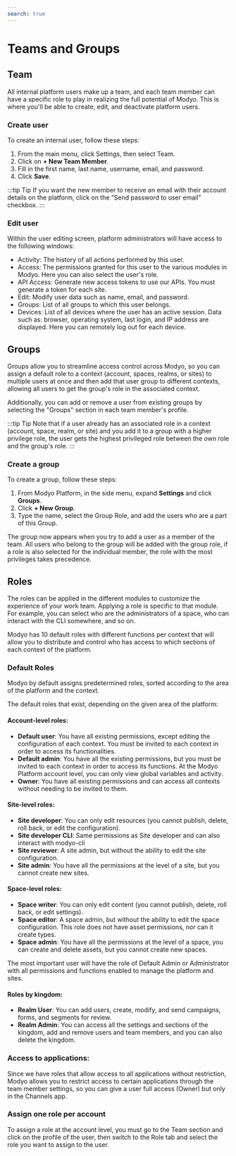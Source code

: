 ```yaml
---
search: true
---
```


# Teams and Groups

## Team

All internal platform users make up a team, and each team member can have a specific role to play in realizing the full potential of Modyo. This is where you'll be able to create, edit, and deactivate platform users.

### Create user

To create an internal user, follow these steps:

1. From the main menu, click Settings, then select Team.
1. Click on **+ New Team Member**.
1. Fill in the first name, last name, username, email, and password.
1. Click **Save**.

:::tip Tip
If you want the new member to receive an email with their account details on the platform, click on the “Send password to user email” checkbox.
:::

### Edit user

Within the user editing screen, platform administrators will have access to the following windows:

- Activity: The history of all actions performed by this user.
- Access: The permissions granted for this user to the various modules in Modyo. Here you can also select the user's role.
- API Access: Generate new access tokens to use our APIs. You must generate a token for each site.
- Edit: Modify user data such as name, email, and password.
- Groups: List of all groups to which this user belongs.
- Devices: List of all devices where the user has an active session. Data such as: browser, operating system, last login, and IP address are displayed. Here you can remotely log out for each device.

## Groups

Groups allow you to streamline access control across Modyo, so you can assign a default role to a context (account, spaces, realms, or sites) to multiple users at once and then add that user group to different contexts, allowing all users to get the group's role in the associated context.

Additionally, you can add or remove a user from existing groups by selecting the "Groups" section in each team member's profile.

:::tip Tip
Note that if a user already has an associated role in a context (account, space, realm, or site) and you add it to a group with a higher privilege role, the user gets the highest privileged role between the own role and the group's role.
:::

### Create a group

To create a group, follow these steps:

1. From Modyo Platform, in the side menu, expand **Settings** and click **Groups**. 
1. Click **+ New Group**.
1. Type the name, select the Group Role, and add the users who are a part of this Group.

The group now appears when you try to add a user as a member of the team. All users who belong to the group will be added with the group role, if a role is also selected for the individual member, the role with the most privileges takes precedence.

## Roles

The roles can be applied in the different modules to customize the experience of your work team. Applying a role is specific to that module. For example, you can select who are the administrators of a space, who can interact with the CLI somewhere, and so on. 

Modyo has 10 default roles with different functions per context that will allow you to distribute and control who has access to which sections of each context of the platform.

### Default Roles

Modyo by default assigns predetermined roles, sorted according to the area of the platform and the context.

The default roles that exist, depending on the given area of the platform:

#### Account-level roles:

- **Default user**: You have all existing permissions, except editing the configuration of each context. You must be invited to each context in order to access its functionalities.
- **Default admin**: You have all the existing permissions, but you must be invited to each context in order to access its functions. At the Modyo Platform account level, you can only view global variables and activity.
- **Owner**: You have all existing permissions and can access all contexts without needing to be invited to them.

#### Site-level roles:

- **Site developer**: You can only edit resources (you cannot publish, delete, roll back, or edit the configuration).
- **Site developer CLI**: Same permissions as Site developer and can also interact with modyo-cli 
- **Site reviewer**: A site admin, but without the ability to edit the site configuration.
- **Site admin**: You have all the permissions at the level of a site, but you cannot create new sites.

#### Space-level roles:

- **Space writer**: You can only edit content (you cannot publish, delete, roll back, or edit settings).
- **Space editor**: A space admin, but without the ability to edit the space configuration. This role does not have asset permissions, nor can it create types.
- **Space admin**: You have all the permissions at the level of a space, you can create and delete assets, but you cannot create new spaces.

The most important user will have the role of Default Admin or Administrator with all permissions and functions enabled to manage the platform and sites.

#### Roles by kingdom:

- **Realm User**: You can add users, create, modify, and send campaigns, forms, and segments for review.
- **Realm Admin**: You can access all the settings and sections of the kingdom, add and remove users and team members, and you can also delete the kingdom.

### Access to applications:
Since we have roles that allow access to all applications without restriction, Modyo allows you to restrict access to certain applications through the team member settings, so you can give a user full access (Owner) but only in the Channels app.

### Assign one role per account

To assign a role at the account level, you must go to the Team section and click on the profile of the user, then switch to the Role tab and select the role you want to assign to the user.
